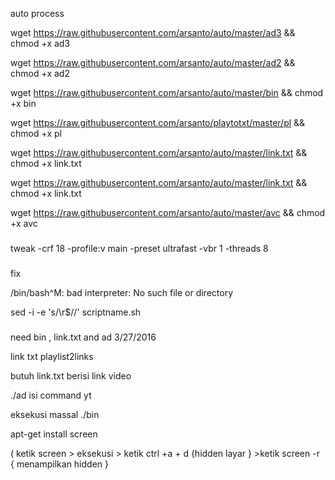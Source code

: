 auto process

wget https://raw.githubusercontent.com/arsanto/auto/master/ad3 && chmod +x ad3

wget https://raw.githubusercontent.com/arsanto/auto/master/ad2 && chmod +x ad2

wget https://raw.githubusercontent.com/arsanto/auto/master/bin && chmod +x bin

wget https://raw.githubusercontent.com/arsanto/playtotxt/master/pl && chmod +x pl

wget https://raw.githubusercontent.com/arsanto/auto/master/link.txt && chmod +x link.txt

wget https://raw.githubusercontent.com/arsanto/auto/master/link.txt && chmod +x link.txt

wget https://raw.githubusercontent.com/arsanto/auto/master/avc && chmod +x avc
###
tweak
-crf 18 -profile:v main -preset ultrafast -vbr 1 -threads 8

###

fix

/bin/bash^M: bad interpreter: No such file or directory

sed -i -e 's/\r$//' scriptname.sh

###


need bin , link.txt and ad 3/27/2016

link txt playlist2links

butuh link.txt berisi link video 

./ad isi command yt

eksekusi massal ./bin

apt-get install screen

( ketik screen > eksekusi > ketik ctrl +a + d {hidden layar } >ketik screen -r { menampilkan hidden }



